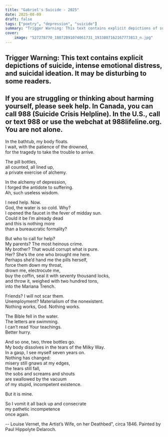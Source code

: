 ```yaml
---
title: "Gabriel's Suicide - 2025"
date: 2025-08-09
draft: false
tags: ["poetry", "depression", "suicide"]
summary: "Trigger Warning: This text contains explicit depictions of suicide, intense emotional distress, and suicidal ideation. It may be disturbing to some readers. If you are struggling or thinking about harming yourself, please seek help. In Canada, you can call 988 (Suicide Crisis Helpline). In the U.S., call or text 988 or use the webchat at 988lifeline.org. You are not alone."
cover:
    image: "527278770_18072891074061731_1933807162167773813_n.jpg"
---
```


## Trigger Warning: This text contains explicit depictions of suicide, intense emotional distress, and suicidal ideation. It may be disturbing to some readers.
## If you are struggling or thinking about harming yourself, please seek help. In Canada, you can call 988 (Suicide Crisis Helpline). In the U.S., call or text 988 or use the webchat at 988lifeline.org. You are not alone.


In the bathtub, my body floats.<br>
I wait, with the patience of the drowned,<br>
for the tragedy to take the trouble to arrive.<br>

The pill bottles,<br>
all counted, all lined up,<br>
a private exercise of alchemy.<br>

In the alchemy of depression,<br>
I forged the antidote to suffering.<br>
Ah, such useless wisdom.<br>

I need help. Now.<br>
God, the water is so cold. Why?<br>
I opened the faucet in the fever of midday sun.<br>
Could it be I’m already dead<br>
and this is nothing more<br>
than a bureaucratic formality?<br>

But who to call for help?<br>
My parents? The most heinous crime.<br>
My brother? That would corrupt what is pure.<br>
Her? She’s the one who brought me here.<br>
Perhaps she’d hand me the pills herself,<br>
force them down my throat,<br>
drown me, electrocute me,<br>
buy the coffin, seal it with seventy thousand locks,<br>
and throw it, weighed with two hundred tons,<br>
into the Mariana Trench.<br>

Friends? I will not scar them.<br>
Unemployment? Materialism of the nonexistent.<br>
Nothing works, God. Nothing works.<br>

The Bible fell in the water.<br>
The letters are swimming.<br>
I can’t read Your teachings.<br>
Better hurry.<br>

And so one, two, three bottles go.<br>
My body dissolves in the tears of the Milky Way.<br>
In a gasp, I see myself seven years on.<br>
Nothing has changed:<br>
misery still gnaws at my edges,<br>
the tears still fall,<br>
the sobs and screams and shouts<br>
are swallowed by the vacuum<br>
of my stupid, incompetent existence.<br>

But it is mine.<br>

So I vomit it all back up and consecrate<br>
my pathetic incompetence<br>
once again.

--
Louise Vernet, the Artist’s Wife, on her Deathbed", circa 1846. Painted by Paul Hippolyte Delaroch.

